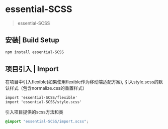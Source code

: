 # essential-SCSS

> essential-SCSS

## 安装| Build Setup

``` bash
npm install essential-SCSS
```
## 项目引入 | Import

在项目中引入flexible(如果使用flexible作为移动端适配方案),
引入style.scss的默认样式（包含normalize.css的重置样式）
```ecmascript 6
import 'essential-SCSS/flexible'
import 'essential-SCSS/style.scss'
```
引入项目提供的scss方法和类
```scss
@import "essential-SCSS/import.scss";
```





